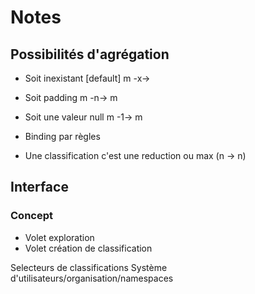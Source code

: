 # Notes

## Possibilités d'agrégation

* Soit inexistant [default] m -x->
* Soit padding              m -n-> m
* Soit une valeur null      m -1-> m

* Binding par règles

* Une classification c'est une reduction ou max (n -> n)

## Interface

### Concept

* Volet exploration
* Volet création de classification

Selecteurs de classifications
Système d'utilisateurs/organisation/namespaces
